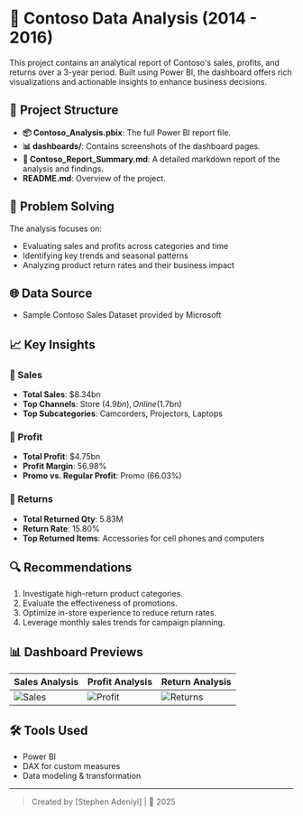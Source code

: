 # 📘 Contoso Data Analysis (2014 - 2016)

This project contains an analytical report of Contoso's sales, profits, and returns over a 3-year period. Built using Power BI, the dashboard offers rich visualizations and actionable insights to enhance business decisions.

## 📂 Project Structure

- **📦 Contoso_Analysis.pbix**: The full Power BI report file.
- **📊 dashboards/**: Contains screenshots of the dashboard pages.
- **📄 Contoso_Report_Summary.md**: A detailed markdown report of the analysis and findings.
- **README.md**: Overview of the project.

## 🧠 Problem Solving

The analysis focuses on:
- Evaluating sales and profits across categories and time
- Identifying key trends and seasonal patterns
- Analyzing product return rates and their business impact

## 🌐 Data Source

- Sample Contoso Sales Dataset provided by Microsoft

## 📈 Key Insights

### 🔹 Sales
- **Total Sales**: $8.34bn
- **Top Channels**: Store ($4.9bn), Online ($1.7bn)
- **Top Subcategories**: Camcorders, Projectors, Laptops

### 🔹 Profit
- **Total Profit**: $4.75bn
- **Profit Margin**: 56.98%
- **Promo vs. Regular Profit**: Promo (66.03%)

### 🔹 Returns
- **Total Returned Qty**: 5.83M
- **Return Rate**: 15.80%
- **Top Returned Items**: Accessories for cell phones and computers

## 🔍 Recommendations

1. Investigate high-return product categories.
2. Evaluate the effectiveness of promotions.
3. Optimize in-store experience to reduce return rates.
4. Leverage monthly sales trends for campaign planning.

## 📊 Dashboard Previews

| Sales Analysis | Profit Analysis | Return Analysis |
|----------------|------------------|------------------|
| ![Sales](dashboards/Sales_Analysis.png) | ![Profit](dashboards/Profit_Analysis.png) | ![Returns](dashboards/Return_Analysis.png) |

## 🛠️ Tools Used

- Power BI
- DAX for custom measures
- Data modeling & transformation

---

> Created by [Stephen Adeniyi] | 📅 2025  
